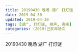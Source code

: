 ```yaml
---
title: 20190430 晚场 湖广 打灯谜
date: 2019-04-30
updated: 2019-04-30
tags: [湖广, 打灯谜, 相声, 高峰]
categories: (2019)己亥年场次
---
```

20190430 晚场 湖广 打灯谜